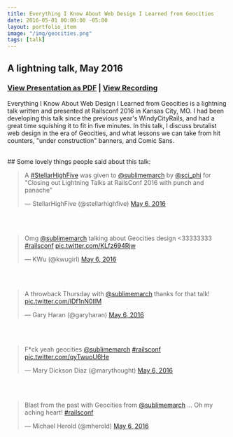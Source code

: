 ```yaml
---
title: Everything I Know About Web Design I Learned from Geocities
date: 2016-05-01 00:00:00 -05:00
layout: portfolio_item
image: "/img/geocities.png"
tags: [talk]
---
```


## A lightning talk, May 2016
### [View Presentation as PDF](/documents/geocities.pdf) | [View Recording](https://www.youtube.com/watch?v=tkOvb8Vt5tk)

Everything I Know About Web Design I Learned from Geocities is a lightning talk written and presented at Railsconf 2016 in Kansas City, MO. I had been developing this talk since the previous year's WindyCityRails, and had a great time squishing it to fit in five minutes. In this talk, I discuss brutalist web design in the era of Geocities, and what lessons we can take from hit counters, "under construction" banners, and Comic Sans.

<br>
## Some lovely things people said about this talk:
<blockquote class="twitter-tweet" data-lang="en"><p lang="en" dir="ltr">A <a href="https://twitter.com/hashtag/StellarHighFive?src=hash">#StellarHighFive</a> was given to <a href="https://twitter.com/sublimemarch">@sublimemarch</a> by <a href="https://twitter.com/sci_phi">@sci_phi</a> for &quot;Closing out Lightning Talks at RailsConf 2016 with punch and panache&quot;</p>&mdash; StellarHighFive (@stellarhighfive) <a href="https://twitter.com/stellarhighfive/status/728377064890454016">May 6, 2016</a></blockquote>
<script async src="//platform.twitter.com/widgets.js" charset="utf-8"></script>
<br>

<br>
<blockquote class="twitter-tweet" data-lang="en"><p lang="en" dir="ltr">Omg <a href="https://twitter.com/sublimemarch">@sublimemarch</a> talking about Geocities design &lt;33333333 <a href="https://twitter.com/hashtag/railsconf?src=hash">#railsconf</a> <a href="https://t.co/KLfz694Rjw">pic.twitter.com/KLfz694Rjw</a></p>&mdash; KWu (@kwugirl) <a href="https://twitter.com/kwugirl/status/728376270661124097">May 6, 2016</a></blockquote>
<script async src="//platform.twitter.com/widgets.js" charset="utf-8"></script>
<br>

<br>
<blockquote class="twitter-tweet" data-lang="en"><p lang="en" dir="ltr">A throwback Thursday with <a href="https://twitter.com/sublimemarch">@sublimemarch</a> thanks for that talk! <a href="https://t.co/IDf1nN0IIM">pic.twitter.com/IDf1nN0IIM</a></p>&mdash; Gary Haran (@garyharan) <a href="https://twitter.com/garyharan/status/728376125747945473">May 6, 2016</a></blockquote>
<script async src="//platform.twitter.com/widgets.js" charset="utf-8"></script>
<br>

<br>
<blockquote class="twitter-tweet" data-lang="en"><p lang="en" dir="ltr">F*ck yeah geocities <a href="https://twitter.com/sublimemarch">@sublimemarch</a> <a href="https://twitter.com/hashtag/railsconf?src=hash">#railsconf</a> <a href="https://t.co/qyTwuoU6He">pic.twitter.com/qyTwuoU6He</a></p>&mdash; Mary Dickson Diaz (@marythought) <a href="https://twitter.com/marythought/status/728376190495395840">May 6, 2016</a></blockquote>
<script async src="//platform.twitter.com/widgets.js" charset="utf-8"></script>
<br>

<br>
<blockquote class="twitter-tweet" data-lang="en"><p lang="en" dir="ltr">Blast from the past with Geocities from <a href="https://twitter.com/sublimemarch">@sublimemarch</a> ... Oh my aching heart! <a href="https://twitter.com/hashtag/railsconf?src=hash">#railsconf</a></p>&mdash; Michael Herold (@mherold) <a href="https://twitter.com/mherold/status/728376328165072896">May 6, 2016</a></blockquote>
<script async src="//platform.twitter.com/widgets.js" charset="utf-8"></script>
<br>

